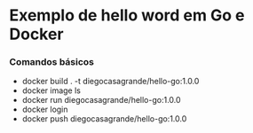 # Exemplo de hello word em Go e Docker

### Comandos básicos


- docker build . -t diegocasagrande/hello-go:1.0.0
- docker image ls
- docker run diegocasagrande/hello-go:1.0.0
- docker login
- docker push diegocasagrande/hello-go:1.0.0
